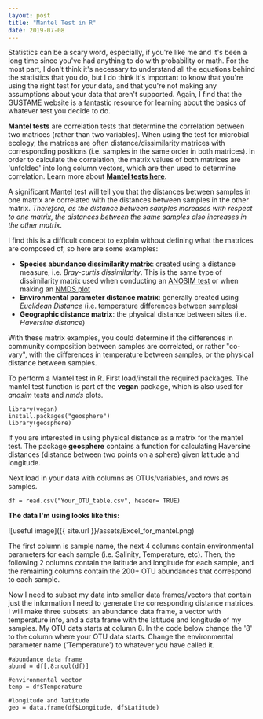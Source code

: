 ```yaml
---
layout: post
title: "Mantel Test in R"
date: 2019-07-08
---
```



Statistics can be a scary word, especially, if you're like me and it's been a long time since you've had anything to do with probability or math. For the most part, I don't think it's necessary to understand all the equations behind the statistics that you do, but I do think it's important to know that you're using the right test for your data, and that you're not making any assumptions about your data that aren't supported.  Again, I find that the [GUSTAME](https://sites.google.com/site/mb3gustame/) website is a fantastic resource for learning about the basics of whatever test you decide to do.  


**Mantel tests** are correlation tests that determine the correlation between two matrices (rather than two variables). When using the test for microbial ecology, the matrices are often distance/dissimilarity matrices with corresponding positions (i.e. samples in the same order in both matrices). In order to calculate the correlation, the matrix values of both matrices are 'unfolded' into long column vectors, which are then used to determine correlation. Learn more about **[Mantel tests here](https://mb3is.megx.net/gustame/hypothesis-tests/the-mantel-test)**. 

A significant Mantel test will tell you that the distances between samples in one matrix are correlated with the distances between samples in the other matrix. *Therefore, as the distance between samples increases with respect to one matrix, the distances between the same samples also increases in the other matrix*.  

I find this is a difficult concept to explain without defining what the matrices are composed of, so here are some examples: 

- **Species abundance dissimilarity matrix**: created using a distance measure, i.e. *Bray-curtis dissimilarity*. This is the same type of dissimilarity matrix used when conducting an [ANOSIM test](https://jkzorz.github.io/2019/06/11/ANOSIM-test.html) or when making an [NMDS plot](https://jkzorz.github.io/2019/06/06/NMDS.html)
- **Environmental parameter distance matrix**: generally created using *Euclidean Distance* (i.e. temperature differences between samples)
- **Geographic distance matrix**: the physical distance between sites (i.e. *Haversine distance*)

With these matrix examples, you could determine if the differences in community composition between samples are correlated, or rather "co-vary", with the differences in temperature between samples, or the physical distance between samples.  

To perform a Mantel test in R. First load/install the required packages. The mantel test function is part of the **vegan** package, which is also used for *anosim* tests and *nmds* plots. 

```
library(vegan)
install.packages("geosphere")
library(geosphere)
```
If you are interested in using physical distance as a matrix for the mantel test. The package **geosphere** contains a function for calculating Haversine distances (distance between two points on a sphere) given latitude and longitude. 


Next load in your data with columns as OTUs/variables, and rows as samples. 

```
df = read.csv("Your_OTU_table.csv", header= TRUE)
```

**The data I'm using looks like this:**


![useful image]({{ site.url }}/assets/Excel_for_mantel.png)


The first column is sample name, the next 4 columns contain environmental parameters for each sample (i.e. Salinity, Temperature, etc). Then, the following 2 columns contain the latitude and longitude for each sample, and the remaining columns contain the 200+ OTU abundances that correspond to each sample. 

Now I need to subset my data into smaller data frames/vectors that contain just the information I need to generate the corresponding distance matrices. I will make three subsets: an abundance data frame, a vector with temperature info, and a data frame with the latitude and longitude of my samples. My OTU data starts at column 8. In the code below change the '8' to the column where your OTU data starts. Change the environmental parameter name ('Temperature') to whatever you have called it. 

```
#abundance data frame
abund = df[,8:ncol(df)]

#environmental vector
temp = df$Temperature

#longitude and latitude 
geo = data.frame(df$Longitude, df$Latitude)
```




